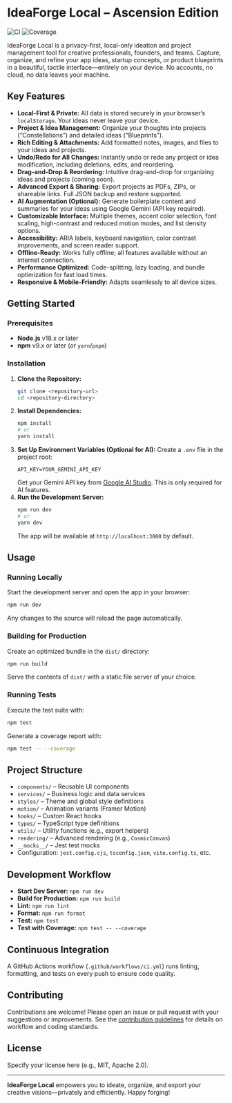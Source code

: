 # IdeaForge Local – Ascension Edition

![CI](https://github.com/agattone96/ideaforge/actions/workflows/ci.yml/badge.svg)
![Coverage](https://img.shields.io/badge/coverage-33%25-red)

IdeaForge Local is a privacy-first, local-only ideation and project management tool for creative professionals, founders, and teams. Capture, organize, and refine your app ideas, startup concepts, or product blueprints in a beautiful, tactile interface—entirely on your device. No accounts, no cloud, no data leaves your machine.

## Key Features

- **Local-First & Private:** All data is stored securely in your browser’s `localStorage`. Your ideas never leave your device.
- **Project & Idea Management:** Organize your thoughts into projects (“Constellations”) and detailed ideas (“Blueprints”).
- **Rich Editing & Attachments:** Add formatted notes, images, and files to your ideas and projects.
- **Undo/Redo for All Changes:** Instantly undo or redo any project or idea modification, including deletions, edits, and reordering.
- **Drag-and-Drop & Reordering:** Intuitive drag-and-drop for organizing ideas and projects (coming soon).
- **Advanced Export & Sharing:** Export projects as PDFs, ZIPs, or shareable links. Full JSON backup and restore supported.
- **AI Augmentation (Optional):** Generate boilerplate content and summaries for your ideas using Google Gemini (API key required).
- **Customizable Interface:** Multiple themes, accent color selection, font scaling, high-contrast and reduced motion modes, and list density options.
- **Accessibility:** ARIA labels, keyboard navigation, color contrast improvements, and screen reader support.
- **Offline-Ready:** Works fully offline; all features available without an internet connection.
- **Performance Optimized:** Code-splitting, lazy loading, and bundle optimization for fast load times.
- **Responsive & Mobile-Friendly:** Adapts seamlessly to all device sizes.

## Getting Started

### Prerequisites
- **Node.js** v18.x or later
- **npm** v9.x or later (or `yarn`/`pnpm`)

### Installation
1. **Clone the Repository:**
   ```bash
   git clone <repository-url>
   cd <repository-directory>
   ```
2. **Install Dependencies:**
   ```bash
   npm install
   # or
   yarn install
   ```
3. **Set Up Environment Variables (Optional for AI):**
   Create a `.env` file in the project root:
   ```env
   API_KEY=YOUR_GEMINI_API_KEY
   ```
   Get your Gemini API key from [Google AI Studio](https://aistudio.google.com/app/apikey). This is only required for AI features.
4. **Run the Development Server:**
   ```bash
   npm run dev
   # or
   yarn dev
   ```
   The app will be available at `http://localhost:3000` by default.

## Usage

### Running Locally
Start the development server and open the app in your browser:
```bash
npm run dev
```
Any changes to the source will reload the page automatically.

### Building for Production
Create an optimized bundle in the `dist/` directory:
```bash
npm run build
```
Serve the contents of `dist/` with a static file server of your choice.

### Running Tests
Execute the test suite with:
```bash
npm test
```
Generate a coverage report with:
```bash
npm test -- --coverage
```

## Project Structure
- `components/` – Reusable UI components
- `services/` – Business logic and data services
- `styles/` – Theme and global style definitions
- `motion/` – Animation variants (Framer Motion)
- `hooks/` – Custom React hooks
- `types/` – TypeScript type definitions
- `utils/` – Utility functions (e.g., export helpers)
- `rendering/` – Advanced rendering (e.g., `CosmicCanvas`)
- `__mocks__/` – Jest test mocks
- Configuration: `jest.config.cjs`, `tsconfig.json`, `vite.config.ts`, etc.

## Development Workflow
- **Start Dev Server:** `npm run dev`
- **Build for Production:** `npm run build`
- **Lint:** `npm run lint`
- **Format:** `npm run format`
- **Test:** `npm test`
- **Test with Coverage:** `npm test -- --coverage`

## Continuous Integration
A GitHub Actions workflow (`.github/workflows/ci.yml`) runs linting, formatting, and tests on every push to ensure code quality.

## Contributing
Contributions are welcome! Please open an issue or pull request with your suggestions or improvements. See the [contribution guidelines](CONTRIBUTING.md) for details on workflow and coding standards.

## License
Specify your license here (e.g., MIT, Apache 2.0).

---

**IdeaForge Local** empowers you to ideate, organize, and export your creative visions—privately and efficiently. Happy forging!
